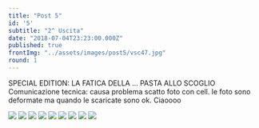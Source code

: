 ```yaml
---
title: "Post 5"
id: '5'
subtitle: "2^ Uscita"
date: "2018-07-04T23:23:00.000Z"
published: true
frontImg: "../assets/images/post5/vsc47.jpg"
round: 1
---
```


SPECIAL EDITION: LA FATICA DELLA ... PASTA ALLO SCOGLIO
Comunicazione tecnica: causa problema scatto foto con cell. le foto sono deformate ma quando le scaricate sono ok. Ciaoooo

![](../assets/images/post5/vsc40.jpg)
![](../assets/images/post5/vsc41.jpg)
![](../assets/images/post5/vsc42.jpg)
![](../assets/images/post5/vsc44.jpg)
![](../assets/images/post5/vsc45.jpg)
![](../assets/images/post5/vsc46.jpg)
![](../assets/images/post5/vsc43.jpg)
![](../assets/images/post5/vsc48.jpg)
![](../assets/images/post5/vsc49.jpg)
